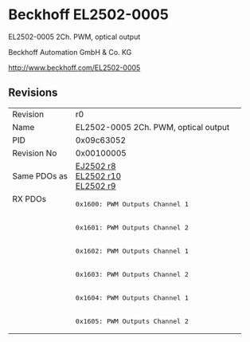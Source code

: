 # Beckhoff EL2502-0005

EL2502-0005 2Ch. PWM, optical output

Beckhoff Automation GmbH & Co. KG

http://www.beckhoff.com/EL2502-0005

## Revisions
<table>
<tr >
<td>Revision</td>
<td>r0</td>
</tr>
<tr >
<td>Name</td>
<td>EL2502-0005 2Ch. PWM, optical output</td>
</tr>
<tr >
<td>PID</td>
<td>0x09c63052</td>
</tr>
<tr >
<td>Revision No</td>
<td>0x00100005</td>
</tr>
<tr >
<td>Same PDOs as</td>
<td><a href="EJ2502">EJ2502 r8</a><br/><a href="EL2502">EL2502 r10</a><br/><a href="EL2502">EL2502 r9</a></td>
</tr>
<tr class="rxpdo pdosection">
<td rowspan=6 valign=top>RX PDOs</td>
<td><pre>0x1600: PWM Outputs Channel 1</pre></td>
<td></td>
</tr>
<tr class="rxpdo pdosection">
<td><pre>0x1601: PWM Outputs Channel 2</pre></td>
</tr>
<tr class="rxpdo pdosection">
<td><pre>0x1602: PWM Outputs Channel 1</pre></td>
</tr>
<tr class="rxpdo pdosection">
<td><pre>0x1603: PWM Outputs Channel 2</pre></td>
</tr>
<tr class="rxpdo pdosection">
<td><pre>0x1604: PWM Outputs Channel 1</pre></td>
</tr>
<tr class="rxpdo pdosection">
<td><pre>0x1605: PWM Outputs Channel 2</pre></td>
</tr>
</table>
